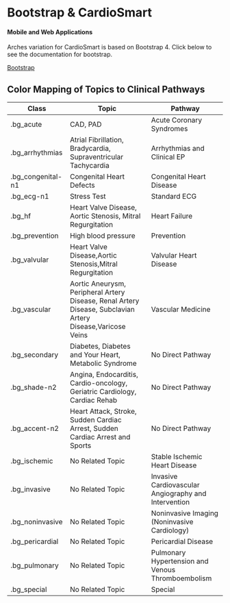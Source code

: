 # Bootstrap &amp; CardioSmart
#### Mobile and Web Applications

Arches variation for CardioSmart is based on Bootstrap 4. Click below to see the documentation for bootstrap.

 <a class="br_radius bg_primary btn btn-primary c_white" href="https://getbootstrap.com/" role="button" >Bootstrap</a>

## Color Mapping of Topics to Clinical Pathways

| Class | Topic | Pathway |
|--- |--- |---|
| .bg_acute | CAD, PAD | Acute Coronary Syndromes |
| .bg_arrhythmias | Atrial Fibrillation, Bradycardia, Supraventricular Tachycardia | Arrhythmias and Clinical EP |
| .bg_congenital-n1 | Congenital Heart Defects | Congenital Heart Disease |
| .bg_ecg-n1 | Stress Test | Standard ECG |
| .bg_hf | Heart Valve Disease, Aortic Stenosis, Mitral Regurgitation | Heart Failure |
| .bg_prevention | High blood pressure | Prevention |
| .bg_valvular | Heart Valve Disease,Aortic Stenosis,Mitral Regurgitation | Valvular Heart Disease |
| .bg_vascular | Aortic Aneurysm, Peripheral Artery Disease, Renal Artery Disease, Subclavian Artery Disease,Varicose Veins | Vascular Medicine |
| .bg_secondary | Diabetes, Diabetes and Your Heart, Metabolic Syndrome | No Direct Pathway |
| .bg_shade-n2 | Angina, Endocarditis, Cardio-oncology, Geriatric Cardiology, Cardiac Rehab | No Direct Pathway |
| .bg_accent-n2 | Heart Attack, Stroke, Sudden Cardiac Arrest, Sudden Cardiac Arrest and Sports | No Direct Pathway |
| .bg_ischemic | No Related Topic | Stable Ischemic Heart Disease |
| .bg_invasive | No Related Topic | Invasive Cardiovascular Angiography and Intervention |
| .bg_noninvasive | No Related Topic | Noninvasive Imaging (Noninvasive Cardiology) |
| .bg_pericardial | No Related Topic | Pericardial Disease |
| .bg_pulmonary | No Related Topic | Pulmonary Hypertension and Venous Thromboembolism |
| .bg_special | No Related Topic | Special |
</div>
<style>

</style>
